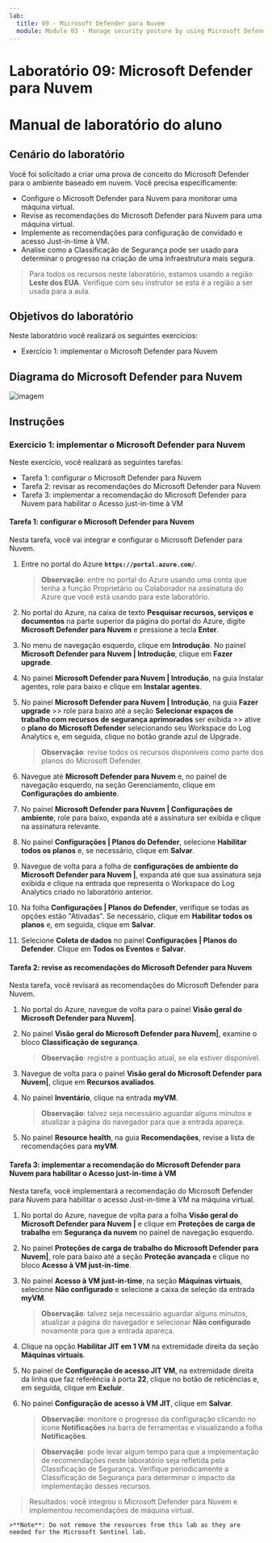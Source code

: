 ```yaml
---
lab:
  title: 09 - Microsoft Defender para Nuvem
  module: Module 03 - Manage security posture by using Microsoft Defender for Cloud
---
```


# Laboratório 09: Microsoft Defender para Nuvem
# Manual de laboratório do aluno

## Cenário do laboratório

Você foi solicitado a criar uma prova de conceito do Microsoft Defender para o ambiente baseado em nuvem. Você precisa especificamente:

- Configure o Microsoft Defender para Nuvem para monitorar uma máquina virtual.
- Revise as recomendações do Microsoft Defender para Nuvem para uma máquina virtual.
- Implemente as recomendações para configuração de convidado e acesso Just-in-time à VM. 
- Analise como a Classificação de Segurança pode ser usado para determinar o progresso na criação de uma infraestrutura mais segura.

> Para todos os recursos neste laboratório, estamos usando a região  **Leste dos EUA**. Verifique com seu instrutor se esta é a região a ser usada para a aula. 

## Objetivos do laboratório

Neste laboratório você realizará os seguintes exercícios:

- Exercício 1: implementar o Microsoft Defender para Nuvem

## Diagrama do Microsoft Defender para Nuvem

![imagem](https://github.com/MicrosoftLearning/AZ500-AzureSecurityTechnologies/assets/91347931/c31055cc-de95-41f6-adef-f09d756a68eb)

## Instruções

### Exercício 1: implementar o Microsoft Defender para Nuvem

Neste exercício, você realizará as seguintes tarefas:

- Tarefa 1: configurar o Microsoft Defender para Nuvem
- Tarefa 2: revisar as recomendações do Microsoft Defender para Nuvem
- Tarefa 3: implementar a recomendação do Microsoft Defender para Nuvem para habilitar o Acesso just-in-time à VM

#### Tarefa 1: configurar o Microsoft Defender para Nuvem

Nesta tarefa, você vai integrar e configurar o Microsoft Defender para Nuvem.

1. Entre no portal do Azure **`https://portal.azure.com/`**.

    >**Observação**: entre no portal do Azure usando uma conta que tenha a função Proprietário ou Colaborador na assinatura do Azure que você está usando para este laboratório.

2. No portal do Azure, na caixa de texto **Pesquisar recursos, serviços e documentos** na parte superior da página do portal do Azure, digite **Microsoft Defender para Nuvem** e pressione a tecla **Enter**.

3. No menu de navegação esquerdo, clique em **Introdução**. No painel **Microsoft Defender para Nuvem \| Introdução**, clique em **Fazer upgrade**.
     
4. No painel **Microsoft Defender para Nuvem \| Introdução**, na guia Instalar agentes, role para baixo e clique em **Instalar agentes**. 

5. No painel **Microsoft Defender para Nuvem \| Introdução**, na guia **Fazer upgrade** >> role para baixo até a seção **Selecionar espaços de trabalho com recursos de segurança aprimorados** ser exibida >> ative o **plano do Microsoft Defender** selecionando seu Workspace do Log Analytics e, em seguida, clique no botão grande azul de Upgrade.  

    >**Observação**: revise todos os recursos disponíveis como parte dos planos do Microsoft Defender. 

6. Navegue até **Microsoft Defender para Nuvem** e, no painel de navegação esquerdo, na seção Gerenciamento, clique em **Configurações do ambiente**.

7. No painel **Microsoft Defender para Nuvem \| Configurações de ambiente**, role para baixo, expanda até a assinatura ser exibida e clique na assinatura relevante. 

8. No painel **Configurações \| Planos do Defender**, selecione **Habilitar todos os planos** e, se necessário, clique em **Salvar**.

9. Navegue de volta para a folha de **configurações de ambiente do Microsoft Defender para Nuvem \|**, expanda até que sua assinatura seja exibida e clique na entrada que representa o Workspace do Log Analytics criado no laboratório anterior.

10. Na folha **Configurações \| Planos do Defender**, verifique se todas as opções estão "Ativadas". Se necessário, clique em **Habilitar todos os planos** e, em seguida, clique em **Salvar**.

11. Selecione **Coleta de dados** no painel **Configurações \| Planos do Defender**. Clique em **Todos os Eventos** e **Salvar**.

#### Tarefa 2: revise as recomendações do Microsoft Defender para Nuvem

Nesta tarefa, você revisará as recomendações do Microsoft Defender para Nuvem. 

1. No portal do Azure, navegue de volta para o painel **Visão geral do Microsoft Defender para Nuvem\|**. 

2. No painel **Visão geral do Microsoft Defender para Nuvem\|**, examine o bloco **Classificação de segurança**.

    >**Observação**: registre a pontuação atual, se ela estiver disponível.

3. Navegue de volta para o painel **Visão geral do Microsoft Defender para Nuvem\|**, clique em **Recursos avaliados**.

4. No painel **Inventário**, clique na entrada **myVM**.

    >**Observação**: talvez seja necessário aguardar alguns minutos e atualizar a página do navegador para que a entrada apareça.
    
5. No painel **Resource health**, na guia **Recomendações**, revise a lista de recomendações para **myVM**.

#### Tarefa 3: implementar a recomendação do Microsoft Defender para Nuvem para habilitar o Acesso just-in-time à VM

Nesta tarefa, você implementará a recomendação do Microsoft Defender para Nuvem para habilitar o acesso Just-in-time à VM na máquina virtual. 

1. No portal do Azure, navegue de volta para a folha **Visão geral do Microsoft Defender para Nuvem \|** e clique em **Proteções de carga de trabalho** em **Segurança da nuvem** no painel de navegação esquerdo.

2. No painel **Proteções de carga de trabalho do Microsoft Defender para Nuvem\|**, role para baixo até a seção **Proteção avançada** e clique no bloco **Acesso à VM just-in-time**.

3. No painel **Acesso à VM just-in-time**, na seção **Máquinas virtuais**, selecione **Não configurado** e selecione a caixa de seleção da entrada **myVM**.

    >**Observação**: talvez seja necessário aguardar alguns minutos, atualizar a página do navegador e selecionar **Não configurado** novamente para que a entrada apareça.

4. Clique na opção **Habilitar JIT em 1 VM** na extremidade direita da seção **Máquinas virtuais**.

5. No painel de **Configuração de acesso JIT VM**, na extremidade direita da linha que faz referência à porta **22**, clique no botão de reticências e, em seguida, clique em **Excluir**.

6. No painel **Configuração de acesso à VM JIT**, clique em **Salvar**.

    >**Observação**: monitore o progresso da configuração clicando no ícone **Notificações** na barra de ferramentas e visualizando a folha **Notificações**. 

    >**Observação**: pode levar algum tempo para que a implementação de recomendações neste laboratório seja refletida pela Classificação de Segurança. Verifique periodicamente a Classificação de Segurança para determinar o impacto da implementação desses recursos. 

> Resultados: você integrou o Microsoft Defender para Nuvem e implementou recomendações de máquina virtual. 

    >**Note**: Do not remove the resources from this lab as they are needed for the Microsoft Sentinel lab.

